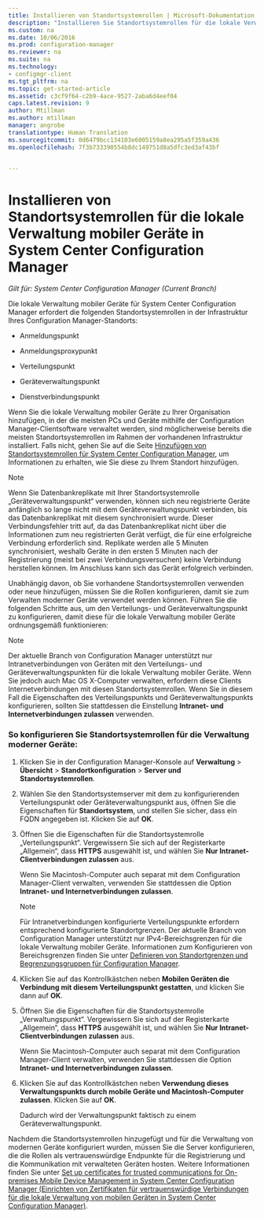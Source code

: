 ```yaml
---
title: Installieren von Standortsystemrollen | Microsoft-Dokumentation | Lokale MDM
description: "Installieren Sie Standortsystemrollen für die lokale Verwaltung mobiler Geräte in System Center Configuration Manager."
ms.custom: na
ms.date: 10/06/2016
ms.prod: configuration-manager
ms.reviewer: na
ms.suite: na
ms.technology:
- configmgr-client
ms.tgt_pltfrm: na
ms.topic: get-started-article
ms.assetid: c3cf9f64-c2b9-4ace-9527-2aba6d4eef04
caps.latest.revision: 9
author: Mtillman
ms.author: mtillman
manager: angrobe
translationtype: Human Translation
ms.sourcegitcommit: 0d6479bcc134103e6005159a8ea295a5f359a436
ms.openlocfilehash: 7f3b733390554b8dc149751d8a5dfc3ed3af43bf


---
```

# <a name="install-site-system-roles-for-on-premises-mobile-device-management-in-system-center-configuration-manager"></a>Installieren von Standortsystemrollen für die lokale Verwaltung mobiler Geräte in System Center Configuration Manager

*Gilt für: System Center Configuration Manager (Current Branch)*

Die lokale Verwaltung mobiler Geräte für System Center Configuration Manager erfordert die folgenden Standortsystemrollen in der Infrastruktur Ihres Configuration Manager-Standorts:  

-   Anmeldungspunkt  

-   Anmeldungsproxypunkt  

-   Verteilungspunkt  

-   Geräteverwaltungspunkt  

-   Dienstverbindungspunkt  

 Wenn Sie die lokale Verwaltung mobiler Geräte zu Ihrer Organisation hinzufügen, in der die meisten PCs und Geräte mithilfe der Configuration Manager-Clientsoftware verwaltet werden, sind möglicherweise bereits die meisten Standortsystemrollen im Rahmen der vorhandenen Infrastruktur installiert. Falls nicht, gehen Sie auf die Seite [Hinzufügen von Standortsystemrollen für System Center Configuration Manager](../../core/servers/deploy/configure/add-site-system-roles.md), um Informationen zu erhalten, wie Sie diese zu Ihrem Standort hinzufügen.  

> [!NOTE]  
>  Wenn Sie Datenbankreplikate mit Ihrer Standortsystemrolle „Geräteverwaltungspunkt“ verwenden, können sich neu registrierte Geräte anfänglich so lange nicht mit dem Geräteverwaltungspunkt verbinden, bis das Datenbankreplikat mit diesem synchronisiert wurde. Dieser Verbindungsfehler tritt auf, da das Datenbankreplikat nicht über die Informationen zum neu registrierten Gerät verfügt, die für eine erfolgreiche Verbindung erforderlich sind. Replikate werden alle 5 Minuten synchronisiert, weshalb Geräte in den ersten 5 Minuten nach der Registrierung (meist bei zwei Verbindungsversuchen) keine Verbindung herstellen können. Im Anschluss kann sich das Gerät erfolgreich verbinden.  

 Unabhängig davon, ob Sie vorhandene Standortsystemrollen verwenden oder neue hinzufügen, müssen Sie die Rollen konfigurieren, damit sie zum Verwalten moderner Geräte verwendet werden können. Führen Sie die folgenden Schritte aus, um den Verteilungs- und Geräteverwaltungspunkt zu konfigurieren, damit diese für die lokale Verwaltung mobiler Geräte ordnungsgemäß funktionieren:  

> [!NOTE]  
>  Der aktuelle Branch von Configuration Manager unterstützt nur Intranetverbindungen von Geräten mit den Verteilungs- und Geräteverwaltungspunkten für die lokale Verwaltung mobiler Geräte. Wenn Sie jedoch auch Mac OS X-Computer verwalten, erfordern diese Clients Internetverbindungen mit diesen Standortsystemrollen. Wenn Sie in diesem Fall die Eigenschaften des Verteilungspunkts und Geräteverwaltungspunkts konfigurieren, sollten Sie stattdessen die Einstellung **Intranet- und Internetverbindungen zulassen** verwenden.  

### <a name="to-configure-site-system-roles-to-manage-modern-devices"></a>So konfigurieren Sie Standortsystemrollen für die Verwaltung moderner Geräte:  

1.  Klicken Sie in der Configuration Manager-Konsole auf **Verwaltung** > **Übersicht** > **Standortkonfiguration** > **Server und Standortsystemrollen**.  

2.  Wählen Sie den Standortsystemserver mit dem zu konfigurierenden Verteilungspunkt oder Geräteverwaltungspunkt aus, öffnen Sie die Eigenschaften für **Standortsystem**, und stellen Sie sicher, dass ein FQDN angegeben ist. Klicken Sie auf **OK**.  

3.  Öffnen Sie die Eigenschaften für die Standortsystemrolle „Verteilungspunkt“. Vergewissern Sie sich auf der Registerkarte „Allgemein“, dass **HTTPS** ausgewählt ist, und wählen Sie **Nur Intranet-Clientverbindungen zulassen** aus.  

     Wenn Sie Macintosh-Computer auch separat mit dem Configuration Manager-Client verwalten, verwenden Sie stattdessen die Option **Intranet- und Internetverbindungen zulassen**.  

    > [!NOTE]  
    >  Für Intranetverbindungen konfigurierte Verteilungspunkte erfordern entsprechend konfigurierte Standortgrenzen. Der aktuelle Branch von Configuration Manager unterstützt nur IPv4-Bereichsgrenzen für die lokale Verwaltung mobiler Geräte. Informationen zum Konfigurieren von Bereichsgrenzen finden Sie unter [Definieren von Standortgrenzen und Begrenzungsgruppen für Configuration Manager](../../core/servers/deploy/configure/define-site-boundaries-and-boundary-groups.md).  

4.  Klicken Sie auf das Kontrollkästchen neben **Mobilen Geräten die Verbindung mit diesem Verteilungspunkt gestatten**, und klicken Sie dann auf **OK**.  

5.  Öffnen Sie die Eigenschaften für die Standortsystemrolle „Verwaltungspunkt“. Vergewissern Sie sich auf der Registerkarte „Allgemein“, dass **HTTPS** ausgewählt ist, und wählen Sie **Nur Intranet-Clientverbindungen zulassen** aus.  

     Wenn Sie Macintosh-Computer auch separat mit dem Configuration Manager-Client verwalten, verwenden Sie stattdessen die Option **Intranet- und Internetverbindungen zulassen**.  

6.  Klicken Sie auf das Kontrollkästchen neben **Verwendung dieses Verwaltungspunkts durch mobile Geräte und Macintosh-Computer zulassen**. Klicken Sie auf **OK**.  

     Dadurch wird der Verwaltungspunkt faktisch zu einem Geräteverwaltungspunkt.  

 Nachdem die Standortsystemrollen hinzugefügt und für die Verwaltung von modernen Geräte konfiguriert wurden, müssen Sie die Server konfigurieren, die die Rollen als vertrauenswürdige Endpunkte für die Registrierung und die Kommunikation mit verwalteten Geräten hosten. Weitere Informationen finden Sie unter [Set up certificates for trusted communications for On-premises Mobile Device Management in System Center Configuration Manager (Einrichten von Zertifikaten für vertrauenswürdige Verbindungen für die lokale Verwaltung von mobilen Geräten in System Center Configuration Manager)](../../mdm/get-started/set-up-certificates-on-premises-mdm.md).  



<!--HONumber=Dec16_HO3-->


